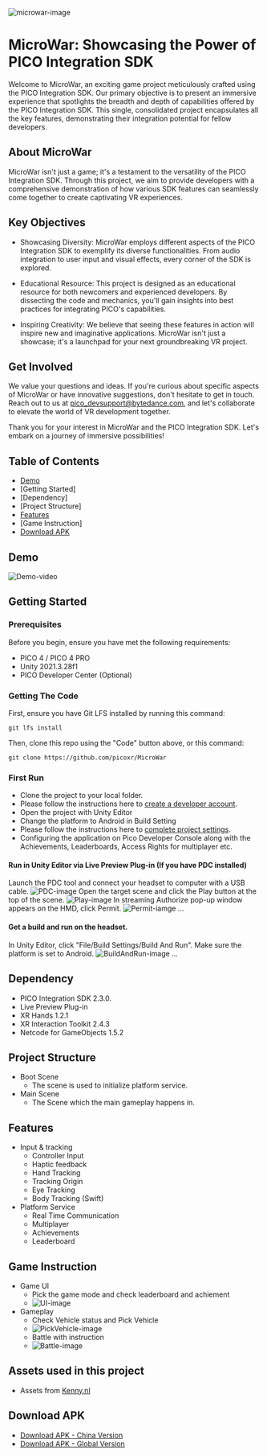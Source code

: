 ![microwar-image](https://github.com/picoxr/MicroWar/blob/74c764006aad1b8d2b3008aa9552217a59e32b49/microwar_img.png)
# MicroWar: Showcasing the Power of PICO Integration SDK
Welcome to MicroWar, an exciting game project meticulously crafted using the PICO Integration SDK. Our primary objective is to present an immersive experience that spotlights the breadth and depth of capabilities offered by the PICO Integration SDK. This single, consolidated project encapsulates all the key features, demonstrating their integration potential for fellow developers.

## About MicroWar
MicroWar isn't just a game; it's a testament to the versatility of the PICO Integration SDK. Through this project, we aim to provide developers with a comprehensive demonstration of how various SDK features can seamlessly come together to create captivating VR experiences.

## Key Objectives
- Showcasing Diversity: MicroWar employs different aspects of the PICO Integration SDK to exemplify its diverse functionalities. From audio integration to user input and visual effects, every corner of the SDK is explored.

- Educational Resource: This project is designed as an educational resource for both newcomers and experienced developers. By dissecting the code and mechanics, you'll gain insights into best practices for integrating PICO's capabilities.

- Inspiring Creativity: We believe that seeing these features in action will inspire new and imaginative applications. MicroWar isn't just a showcase; it's a launchpad for your next groundbreaking VR project.

## Get Involved
We value your questions and ideas. If you're curious about specific aspects of MicroWar or have innovative suggestions, don't hesitate to get in touch. Reach out to us at pico_devsupport@bytedance.com, and let's collaborate to elevate the world of VR development together.

Thank you for your interest in MicroWar and the PICO Integration SDK. Let's embark on a journey of immersive possibilities!
## Table of Contents
- [Demo](#demo)
- [Getting Started]
- [Dependency]
- [Project Structure]
- [Features](#features)
- [Game Instruction]
- [Download APK](#download-apk)
## Demo
![Demo-video](https://bytedance.us.feishu.cn/file/WTJ4bLYCUoPPfuxgWFtuAH0ssUd?from=from_copylink)

## Getting Started

### Prerequisites
Before you begin, ensure you have met the following requirements:
- PICO 4 / PICO 4 PRO
- Unity 2021.3.28f1
- PICO Developer Center (Optional)
### Getting The Code
First, ensure you have Git LFS installed by running this command:

`git lfs install`

Then, clone this repo using the "Code" button above, or this command:

`git clone https://github.com/picoxr/MicroWar`
### First Run
- Clone the project to your local folder.
- Please follow the instructions here to [create a developer account](https://developer-global.pico-interactive.com/document/unity/create-a-developer-account-organization-and-app/).
- Open the project with Unity Editor
- Change the platform to Android in Build Setting
- Please follow the instructions here to [complete project settings](https://developer-global.pico-interactive.com/document/unity/complete-project-settings/).
- Configuring the application on Pico Developer Console along with the Achievements, Leaderboards, Access Rights for multiplayer etc.
#### Run in Unity Editor via Live Preview Plug-in (If you have PDC installed)
Launch the PDC tool and connect your headset to computer with a USB cable.
![PDC-image](https://p9-arcosite.byteimg.com/tos-cn-i-goo7wpa0wc/efead1eae68b4830a1655e43ae919fec~tplv-goo7wpa0wc-image.image)
Open the target scene and click the Play button at the top of the scene.
![Play-image](https://p9-arcosite.byteimg.com/tos-cn-i-goo7wpa0wc/b1c8580ed5dd49d1ae842e15c774314e~tplv-goo7wpa0wc-image.image)
In streaming Authorize pop-up window appears on the HMD, click Permit.
![Permit-iamge](https://p9-arcosite.byteimg.com/tos-cn-i-goo7wpa0wc/734027a3322841a2b7c0ab223797d179~tplv-goo7wpa0wc-image.image)
...
#### Get a build and run on the headset.
In Unity Editor, click "File/Build Settings/Build And Run". Make sure the platform is set to Android.
![BuildAndRun-image](https://github.com/picoxr/MicroWar/blob/b00074f5a4166b30d76f22dad78b471a88a43271/BuildAndRun.png)
...
## Dependency
- PICO Integration SDK 2.3.0.
- Live Preview Plug-in
- XR Hands 1.2.1
- XR Interaction Toolkit 2.4.3
- Netcode for GameObjects 1.5.2
## Project Structure
- Boot Scene
  - The scene is used to initialize platform service.
- Main Scene
  - The Scene which the main gameplay happens in.
## Features
- Input & tracking
  - Controller Input
  - Haptic feedback
  - Hand Tracking
  - Tracking Origin
  - Eye Tracking
  - Body Tracking (Swift)
- Platform Service
  - Real Time Communication
  - Multiplayer
  - Achievements
  - Leaderboard
## Game Instruction
- Game UI
  - Pick the game mode and check leaderboard and achiement
  - ![UI-image](https://github.com/picoxr/MicroWar/blob/342d25e3b8f80e2728ce4598e86e8c20a3c63de2/Documentation/Files/UI.png)
- Gameplay
  - Check Vehicle status and Pick Vehicle
  - ![PickVehicle-image](https://github.com/picoxr/MicroWar/blob/342d25e3b8f80e2728ce4598e86e8c20a3c63de2/Documentation/Files/Check%26PickVechicle.jpeg)
  - Battle with instruction
  - ![Battle-image](https://github.com/picoxr/MicroWar/blob/342d25e3b8f80e2728ce4598e86e8c20a3c63de2/Documentation/Files/GamePlay.jpeg)

## Assets used in this project
- Assets from [Kenny.nl](https://www.kenney.nl/)

## Download APK
- [Download APK - China Version](link-to-apk)
- [Download APK - Global Version](link-to-apk)

